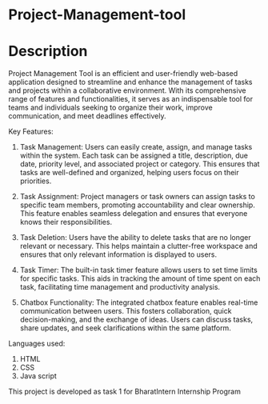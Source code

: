 # Project-Management-tool

# Description 
Project Management Tool is an efficient and user-friendly web-based application designed to streamline and enhance the management of tasks and projects within a collaborative environment. With its comprehensive range of features and functionalities, it serves as an indispensable tool for teams and individuals seeking to organize their work, improve communication, and meet deadlines effectively.

Key Features:

1. Task Management:
Users can easily create, assign, and manage tasks within the system. Each task can be assigned a title, description, due date, priority level, and associated project or category. This ensures that tasks are well-defined and organized, helping users focus on their priorities.

2. Task Assignment:
Project managers or task owners can assign tasks to specific team members, promoting accountability and clear ownership. This feature enables seamless delegation and ensures that everyone knows their responsibilities.

3. Task Deletion:
Users have the ability to delete tasks that are no longer relevant or necessary. This helps maintain a clutter-free workspace and ensures that only relevant information is displayed to users.

4. Task Timer:
The built-in task timer feature allows users to set time limits for specific tasks. This aids in tracking the amount of time spent on each task, facilitating time management and productivity analysis.

5. Chatbox Functionality:
The integrated chatbox feature enables real-time communication between users. This fosters collaboration, quick decision-making, and the exchange of ideas. Users can discuss tasks, share updates, and seek clarifications within the same platform.

Languages used:
1. HTML
2. CSS
3. Java script

This project is developed as task 1 for BharatIntern Internship Program 
